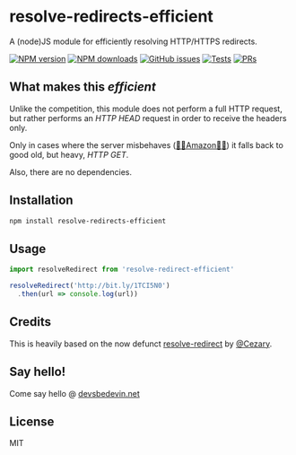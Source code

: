 # resolve-redirects-efficient
A (node)JS module for efficiently resolving HTTP/HTTPS redirects.

[![NPM version](https://img.shields.io/npm/v/resolve-redirects-efficient.svg?style=flat)](https://npmjs.org/package/resolve-redirects-efficient) [![NPM downloads](https://img.shields.io/npm/dm/resolve-redirects-efficient.svg?style=flat)](https://npmjs.org/package/resolve-redirects-efficient) [![GitHub issues](https://img.shields.io/github/issues/vaiden/resolve-redirects-efficient.svg)](https://github.com/vaiden/resolve-redirects-efficient/issues) [![Tests](https://img.shields.io/github/actions/workflow/status/vaiden/resolve-redirects-efficient/node.js.yml?label=tests&branch-main)](https://github.com/vaiden/resolve-redirects-efficient/actions/workflows/node.js.yml?query=branch%3Amain) [![PRs](https://img.shields.io/github/issues-pr/vaiden/resolve-redirects-efficient)](https://github.com/vaiden/resolve-redirects-efficient/pulls?q=is%3Apr+is%3Aopen) 

## What makes this _efficient_
Unlike the competition, this module does not perform a full HTTP request, but rather performs an *HTTP HEAD* request in order to receive the headers only.

Only in cases where the server misbehaves ([😮‍💨Amazon😮‍💨](https://stackoverflow.com/q/73413321/606351)) it falls back to good old, but heavy, *HTTP GET*.

Also, there are no dependencies.

## Installation
```bash
npm install resolve-redirects-efficient
```

## Usage
```javascript
import resolveRedirect from 'resolve-redirect-efficient'

resolveRedirect('http://bit.ly/1TCI5N0')
  .then(url => console.log(url))
```

## Credits
This is heavily based on the now defunct [resolve-redirect](https://www.npmjs.com/package/resolve-redirect) by [@Cezary](https://github.com/cezary/).

## Say hello!
Come say hello @ [devsbedevin.net](https://www.devsbedevin.net/)

## License
MIT
